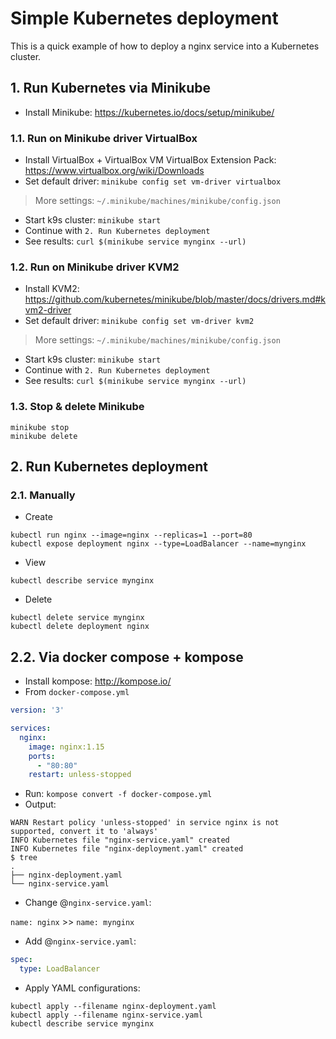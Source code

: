 # Simple Kubernetes deployment

This is a quick example of how to deploy a nginx service into a Kubernetes cluster.

## 1. Run Kubernetes via Minikube

* Install Minikube: https://kubernetes.io/docs/setup/minikube/

### 1.1. Run on Minikube driver VirtualBox

* Install VirtualBox + VirtualBox VM VirtualBox Extension Pack: https://www.virtualbox.org/wiki/Downloads
* Set default driver: `minikube config set vm-driver virtualbox`

> More settings: `~/.minikube/machines/minikube/config.json`

* Start k9s cluster: `minikube start`
* Continue with `2. Run Kubernetes deployment`
* See results: `curl $(minikube service mynginx --url)`

### 1.2. Run on Minikube driver KVM2

* Install KVM2: https://github.com/kubernetes/minikube/blob/master/docs/drivers.md#kvm2-driver
* Set default driver: `minikube config set vm-driver kvm2`

> More settings: `~/.minikube/machines/minikube/config.json`

* Start k9s cluster: `minikube start`
* Continue with `2. Run Kubernetes deployment`
* See results: `curl $(minikube service mynginx --url)`

### 1.3. Stop & delete Minikube

```shell
minikube stop
minikube delete
```

## 2. Run Kubernetes deployment

### 2.1. Manually

* Create

```shell
kubectl run nginx --image=nginx --replicas=1 --port=80
kubectl expose deployment nginx --type=LoadBalancer --name=mynginx
```

* View

```shell
kubectl describe service mynginx
```

* Delete

```shell
kubectl delete service mynginx
kubectl delete deployment nginx
```

## 2.2. Via docker compose + kompose

* Install kompose: http://kompose.io/
* From `docker-compose.yml`

```yaml
version: '3'

services:
  nginx:
    image: nginx:1.15
    ports:
      - "80:80"
    restart: unless-stopped
```

* Run: `kompose convert -f docker-compose.yml`
* Output:

```
WARN Restart policy 'unless-stopped' in service nginx is not supported, convert it to 'always'
INFO Kubernetes file "nginx-service.yaml" created
INFO Kubernetes file "nginx-deployment.yaml" created
$ tree
.
├── nginx-deployment.yaml
└── nginx-service.yaml
```

* Change @`nginx-service.yaml`:

`name: nginx` >> `name: mynginx`

* Add @`nginx-service.yaml`:

```yaml
spec:
  type: LoadBalancer
```

* Apply YAML configurations:

```shell
kubectl apply --filename nginx-deployment.yaml
kubectl apply --filename nginx-service.yaml
kubectl describe service mynginx
```
